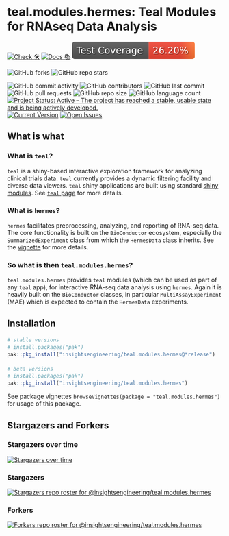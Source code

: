 # teal.modules.hermes: Teal Modules for RNAseq Data Analysis

<!-- start badges -->
[![Check 🛠](https://github.com/insightsengineering/teal.modules.hermes/actions/workflows/check.yaml/badge.svg)](https://github.com/insightsengineering/teal.modules.hermes/actions/workflows/check.yaml)
[![Docs 📚](https://github.com/insightsengineering/teal.modules.hermes/actions/workflows/docs.yaml/badge.svg)](https://insightsengineering.github.io/teal.modules.hermes/latest-tag/)
[![Code Coverage 📔](https://raw.githubusercontent.com/insightsengineering/teal.modules.hermes/_xml_coverage_reports/data/main/badge.svg)](https://raw.githubusercontent.com/insightsengineering/teal.modules.hermes/_xml_coverage_reports/data/main/coverage.xml)

![GitHub forks](https://img.shields.io/github/forks/insightsengineering/teal.modules.hermes?style=social)
![GitHub repo stars](https://img.shields.io/github/stars/insightsengineering/teal.modules.hermes?style=social)

![GitHub commit activity](https://img.shields.io/github/commit-activity/m/insightsengineering/teal.modules.hermes)
![GitHub contributors](https://img.shields.io/github/contributors/insightsengineering/teal.modules.hermes)
![GitHub last commit](https://img.shields.io/github/last-commit/insightsengineering/teal.modules.hermes)
![GitHub pull requests](https://img.shields.io/github/issues-pr/insightsengineering/teal.modules.hermes)
![GitHub repo size](https://img.shields.io/github/repo-size/insightsengineering/teal.modules.hermes)
![GitHub language count](https://img.shields.io/github/languages/count/insightsengineering/teal.modules.hermes)
[![Project Status: Active – The project has reached a stable, usable state and is being actively developed.](https://www.repostatus.org/badges/latest/active.svg)](https://www.repostatus.org/#active)
[![Current Version](https://img.shields.io/github/r-package/v/insightsengineering/teal.modules.hermes/main?color=purple\&label=package%20version)](https://github.com/insightsengineering/teal.modules.hermes/tree/main)
[![Open Issues](https://img.shields.io/github/issues-raw/insightsengineering/teal.modules.hermes?color=red\&label=open%20issues)](https://github.com/insightsengineering/teal.modules.hermes/issues?q=is%3Aissue+is%3Aopen+sort%3Aupdated-desc)
<!-- end badges -->

## What is what

### What is `teal`?

`teal` is a shiny-based interactive exploration framework for analyzing clinical trials data. `teal` currently provides a dynamic filtering facility and diverse data viewers. `teal` shiny applications are built using standard [shiny modules](https://shiny.rstudio.com/articles/modules.html).
See [`teal` page](https://insightsengineering.github.io/teal/) for more details.

### What is `hermes`?

`hermes` facilitates preprocessing, analyzing, and reporting of RNA-seq data.
The core functionality is built on the `BioConductor` ecosystem, especially the `SummarizedExperiment` class from which the `HermesData` class inherits.
See the [vignette](https://insightsengineering.github.io/hermes/articles/hermes.html) for more details.

### So what is then `teal.modules.hermes`?

`teal.modules.hermes` provides `teal` modules (which can be used as part of any `teal` app), for interactive RNA-seq data analysis using `hermes`. Again it is heavily built on the `BioConductor` classes, in particular `MultiAssayExperiment` (MAE) which is expected to contain the `HermesData` experiments.

## Installation

```r
# stable versions
# install.packages("pak")
pak::pkg_install("insightsengineering/teal.modules.hermes@*release")

# beta versions
# install.packages("pak")
pak::pkg_install("insightsengineering/teal.modules.hermes")
```

See package vignettes `browseVignettes(package = "teal.modules.hermes")` for usage of this package.

## Stargazers and Forkers

### Stargazers over time

[![Stargazers over time](https://starchart.cc/insightsengineering/teal.modules.hermes.svg)](https://starchart.cc/insightsengineering/teal.modules.hermes)

### Stargazers

[![Stargazers repo roster for @insightsengineering/teal.modules.hermes](https://reporoster.com/stars/insightsengineering/teal.modules.hermes)](https://github.com/insightsengineering/teal.modules.hermes/stargazers)

### Forkers

[![Forkers repo roster for @insightsengineering/teal.modules.hermes](https://reporoster.com/forks/insightsengineering/teal.modules.hermes)](https://github.com/insightsengineering/teal.modules.hermes/network/members)
